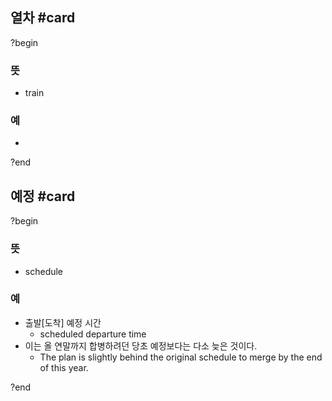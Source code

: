 ## 열차 #card
?begin
### 뜻
- train
### 예
-
?end


## 예정 #card
?begin
### 뜻
- schedule
### 예
- 출발[도착] 예정 시간
  - scheduled departure time
- 이는 올 연말까지 합병하려던 당초 예정보다는 다소 늦은 것이다.
  - The plan is slightly behind the original schedule to merge by the end of this year.
<!--SR:!2025-06-05,1,230-->
?end

